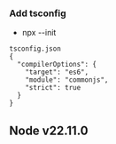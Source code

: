 ### Add tsconfig 
- npx --init

```
tsconfig.json
{
  "compilerOptions": {
    "target": "es6",
    "module": "commonjs",
    "strict": true
  }
}
```

## Node v22.11.0